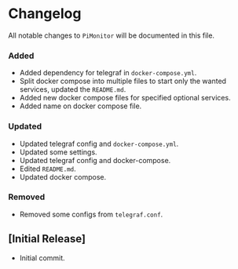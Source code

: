 # Changelog

All notable changes to `PiMonitor` will be documented in this file.

### Added
- Added dependency for telegraf in `docker-compose.yml`.
- Split docker compose into multiple files to start only the wanted services, updated the `README.md`.
- Added new docker compose files for specified optional services.
- Added name on docker compose file.

### Updated
- Updated telegraf config and `docker-compose.yml`.
- Updated some settings.
- Updated telegraf config and docker-compose.
- Edited `README.md`.
- Updated docker compose.

### Removed
- Removed some configs from `telegraf.conf`.

## [Initial Release]
- Initial commit.